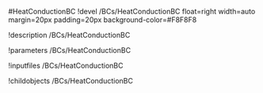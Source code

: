 <!-- MOOSE Object Documentation Stub: Remove this when content is added. -->
#HeatConductionBC
!devel /BCs/HeatConductionBC float=right width=auto margin=20px padding=20px background-color=#F8F8F8

!description /BCs/HeatConductionBC

!parameters /BCs/HeatConductionBC

!inputfiles /BCs/HeatConductionBC

!childobjects /BCs/HeatConductionBC

